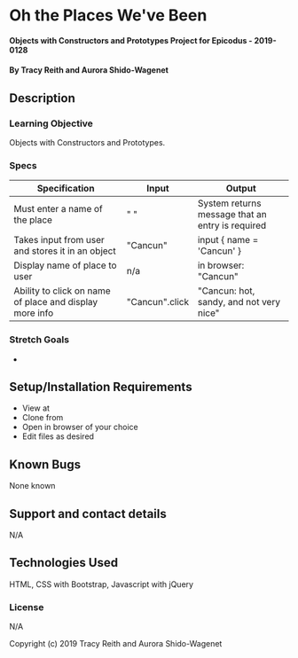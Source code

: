 # Oh the Places We've Been

#### Objects with Constructors and Prototypes Project for Epicodus - 2019-0128

#### By Tracy Reith and Aurora Shido-Wagenet

## Description



### Learning Objective

Objects with Constructors and Prototypes.

### Specs

Specification | Input | Output
------------- | ----- | ------
Must enter a name of the place | " " | System returns message that an entry is required
Takes input from user and stores it in an object | "Cancun" | input { name = 'Cancun' }
Display name of place to user | n/a | in browser: "Cancun"
Ability to click on name of place and display more info | "Cancun".click | "Cancun: hot, sandy, and not very nice"


### Stretch Goals

*

## Setup/Installation Requirements

* View at
* Clone from
* Open in browser of your choice
* Edit files as desired


## Known Bugs

None known

## Support and contact details

N/A

## Technologies Used

HTML, CSS with Bootstrap, Javascript with jQuery

### License

N/A

Copyright (c) 2019 Tracy Reith and Aurora Shido-Wagenet
